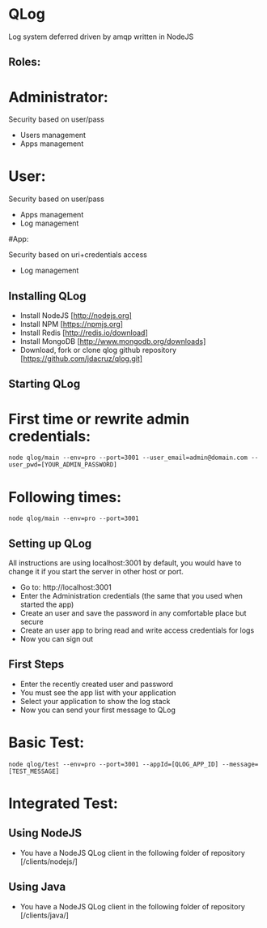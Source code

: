 QLog
====

Log system deferred driven by amqp written in NodeJS


Roles:
------

# Administrator:

Security based on user/pass

* Users management
* Apps management


# User:

Security based on user/pass

* Apps management
* Log management


#App:

Security based on uri+credentials access

* Log management


Installing QLog
----------------

* Install NodeJS [http://nodejs.org]
* Install NPM [https://npmjs.org]
* Install Redis [http://redis.io/download]
* Install MongoDB [http://www.mongodb.org/downloads]
* Download, fork or clone qlog github repository [https://github.com/jdacruz/qlog.git]


Starting QLog
-------------

# First time or rewrite admin credentials:

<pre><code>node qlog/main --env=pro --port=3001 --user_email=admin@domain.com --user_pwd=[YOUR_ADMIN_PASSWORD]</code></pre>


# Following times:

<pre><code>node qlog/main --env=pro --port=3001</code></pre>


Setting up QLog
---------------

All instructions are using localhost:3001 by default, you would have to change it if you start the server in other host or port.

* Go to: http://localhost:3001
* Enter the Administration credentials (the same that you used when started the app)
* Create an user and save the password in any comfortable place but secure
* Create an user app to bring read and write access credentials for logs
* Now you can sign out


First Steps
-----------

* Enter the recently created user and password
* You must see the app list with your application
* Select your application to show the log stack
* Now you can send your first message to QLog

# Basic Test:

<pre><code>node qlog/test --env=pro --port=3001 --appId=[QLOG_APP_ID] --message=[TEST_MESSAGE]</code></pre>


# Integrated Test:

## Using NodeJS

* You have a NodeJS QLog client in the following folder of repository [/clients/nodejs/]


## Using Java

* You have a NodeJS QLog client in the following folder of repository [/clients/java/]





